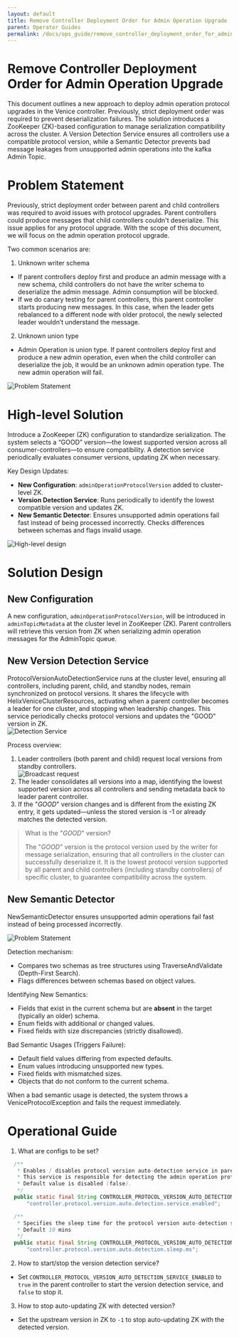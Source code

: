 ```yaml
---
layout: default
title: Remove Controller Deployment Order for Admin Operation Upgrade
parent: Operator Guides
permalink: /docs/ops_guide/remove_controller_deployment_order_for_admin_operation_upgrade
---
```


# Remove Controller Deployment Order for Admin Operation Upgrade
This document outlines a new approach to deploy admin operation protocol upgrades in the Venice controller.
Previously, strict deployment order was required to prevent deserialization failures.
The solution introduces a ZooKeeper (ZK)-based configuration to manage serialization compatibility across the cluster.
A Version Detection Service ensures all controllers use a compatible protocol version, while a Semantic Detector prevents bad message leakages from unsupported admin operations into the kafka Admin Topic.

# Problem Statement
Previously, strict deployment order between parent and child controllers was required to avoid issues with protocol upgrades. 
Parent controllers could produce messages that child controllers couldn't deserialize. This issue applies for any protocol upgrade.
With the scope of this document, we will focus on the admin operation protocol upgrade.

Two common scenarios are:
1. Unknown writer schema
- If parent controllers deploy first and produce an admin message with a new schema, child controllers do not have the writer schema to deserialize the admin message. Admin consumption will be blocked.
- If we do canary testing for parent controllers, this parent controller starts producing new messages. In this case, when the leader gets rebalanced to a different node with older protocol, the newly selected leader wouldn’t understand the message.
2. Unknown union type
- Admin Operation is union type. If parent controllers deploy first and produce a new admin operation, even when the child controller can deserialize the job, it would be an unknown admin operation type. The new admin operation will fail.

<img src="../assets/images/ops_guide/remove_deployment_order/problem.svg" alt="Problem Statement" style="display: block; margin: 0 auto"/>

# High-level Solution
Introduce a ZooKeeper (ZK) configuration to standardize serialization. The system selects a “GOOD” version—the lowest supported version across all consumer-controllers—to ensure compatibility. 
A detection service periodically evaluates consumer versions, updating ZK when necessary.

Key Design Updates:

- **New Configuration**: `adminOperationProtocolVersion` added to cluster-level ZK.
- **Version Detection Service**: Runs periodically to identify the lowest compatible version and updates ZK.
- **New Semantic Detector**: Ensures unsupported admin operations fail fast instead of being processed incorrectly. Checks differences between schemas and flags invalid usage.

<img src="../assets/images/ops_guide/remove_deployment_order/overall_design.svg" alt="High-level design" style="display: block; margin: 0 auto"/>

# Solution Design
## New Configuration
A new configuration, `adminOperationProtocolVersion`, will be introduced in `adminTopicMetadata` at the cluster level in ZooKeeper (ZK).
Parent controllers will retrieve this version from ZK when serializing admin operation messages for the AdminTopic queue.

## New Version Detection Service
ProtocolVersionAutoDetectionService runs at the cluster level, ensuring all controllers, including parent, child, and standby nodes, remain synchronized on protocol versions.
It shares the lifecycle with HelixVeniceClusterResources, activating when a parent controller becomes a leader for one cluster, and stopping when leadership changes. 
This service periodically checks protocol versions and updates the "GOOD" version in ZK.
<img src="../assets/images/ops_guide/remove_deployment_order/service.svg" alt="Detection Service" style="display: block; margin: 0 auto"/>


Process overview:
1. Leader controllers (both parent and child) request local versions from standby controllers.
   <img src="../assets/images/ops_guide/remove_deployment_order/broadcast.svg" alt="Broadcast request" style="display: block; margin: 0 auto"/>
2. The leader consolidates all versions into a map, identifying the lowest supported version across all controllers and sending metadata back to leader parent controller.
3. If the "_GOOD_" version changes and is different from the existing ZK entry, it gets updated—unless the stored version is -1 or already matches the detected version.

> What is the "_GOOD_" version? 
> 
> The "_GOOD_" version is the protocol version used by the writer for message serialization, ensuring that all controllers in the cluster can successfully deserialize it.
> It is the lowest protocol version supported by all parent and child controllers (including standby controllers) of specific cluster, to guarantee compatibility across the system.

## New Semantic Detector
NewSemanticDetector ensures unsupported admin operations fail fast instead of being processed incorrectly.

<img src="../assets/images/ops_guide/remove_deployment_order/semantic_check.svg" alt="Problem Statement" style="display: block; margin: 0 auto"/>

Detection mechanism:
- Compares two schemas as tree structures using TraverseAndValidate (Depth-First Search).
- Flags differences between schemas based on object values.

Identifying New Semantics:
- Fields that exist in the current schema but are **absent** in the target (typically an older) schema.
- Enum fields with additional or changed values.
- Fixed fields with size discrepancies (strictly disallowed).

Bad Semantic Usages (Triggers Failure):
- Default field values differing from expected defaults.
- Enum values introducing unsupported new types.
- Fixed fields with mismatched sizes.
- Objects that do not conform to the current schema.

When a bad semantic usage is detected, the system throws a VeniceProtocolException and fails the request immediately.

# Operational Guide
1. What are configs to be set?
```java
  /**
   * Enables / disables protocol version auto-detection service in parent controller.
   * This service is responsible for detecting the admin operation protocol version to serialize message
   * Default value is disabled (false).
   */
  public static final String CONTROLLER_PROTOCOL_VERSION_AUTO_DETECTION_SERVICE_ENABLED =
      "controller.protocol.version.auto.detection.service.enabled";

  /**
   * Specifies the sleep time for the protocol version auto-detection service between each detection attempt.
   * Default 10 mins
   */
  public static final String CONTROLLER_PROTOCOL_VERSION_AUTO_DETECTION_SLEEP_MS =
      "controller.protocol.version.auto.detection.sleep.ms";
```
2. How to start/stop the version detection service?
- Set `CONTROLLER_PROTOCOL_VERSION_AUTO_DETECTION_SERVICE_ENABLED` to `true` in the parent controller to start the version detection service, 
and `false` to stop it.

3. How to stop auto-updating ZK with detected version?
- Set the upstream version in ZK to `-1` to stop auto-updating ZK with the detected version.